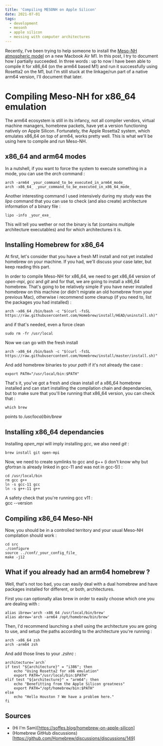 ```yaml
---
title: 'Compiling MESONH on Apple Silicon'
date: 2021-07-01
tags:
  - development
  - mesonh
  - apple silicon
  - messing with computer architectures
---
```


Recently, I've been trying to help someone to install the [Meso-NH atmospheric model](http://mesonh.aero.obs-mip.fr/) on a new Macbook Air M1. In this post, I try to document how I partially succeeded.
In three words : up to now I have been able to compile it for x86_64 (on the arm64 based M1) and run it successfully using Rosetta2 on the M1, but I'm still stuck at the linkage/run part of a native arm64 version, I'll document that later.

Compiling Meso-NH for x86_64 emulation
======
The arm64 ecosystem is still in its infancy, not all compiler vendors, virtual machine managers, homebrew packets, have yet a version functioning   natively on Apple Silicon. Fortunately, the Apple Rosetta2 system, which emulates x86_64 on top of arm64, works pretty well. This is what we'll be using here to compile and run Meso-NH.

x86_64 and arm64 modes
------
In a nutshell, if you want to force the system to execute something in a mode, you can use the _arch_ command :

	arch -arm64 _your_command_to_be_executed_in_arm64_mode_
	arch -x86_64_ _your_command_to_be_executed_in_x86_64_mode_
	
Another interesting command I used intensively during my study was the _lipo_ command that you can use to check (and also create) architecture information of a binary file :

	lipo -info _your_exe_ 
	
This will tell you wether or not the binary is fat (contains multiple architecture executables) and for which architectures it is.	

Installing Homebrew for x86_64
------
At first, let's consider that you have a fresh M1 install and not yet installed homebrew on your machine. If you had, we'll discuss your case later, but keep reading this part.

In order to compile Meso-NH for x86_64, we need to get x86_64 version of _open-mpi_, _gcc_ and _git_ and for that, we are going to install a x86_64 homebrew.
That's going to be relatively simple if you have never installed homebrew on this machine (or didn't migrate an old homebrew from your previous Mac), otherwise i recommend some cleanup (if you need to, list the packages you had installed) :
	
	arch -x86_64 /bin/bash -c "$(curl -fsSL https://raw.githubusercontent.com/Homebrew/install/HEAD/uninstall.sh)"
	
and if that's needed, even a force clean

	sudo rm -fr /usr/local
	
Now we can go with the fresh install

	arch -x86_64 /bin/bash -c "$(curl -fsSL https://raw.githubusercontent.com/Homebrew/install/master/install.sh)"
	
And add homebrew binaries to your _path_ if it's not already the case :

	export PATH="/usr/local/bin:$PATH"
	
That's it, you've got a fresh and clean install of a x86_64 homebrew installed and can start installing the compilation chain and dependancies, but to make sure that you'll be running that x86_64 version, you can check that :
	
	which brew
	
points to _/usr/local/bin/brew_
	
Installing x86_64 dependancies
------	
Installing _open_mpi_ will imply installing _gcc_, we also need _git_ :
	
	brew install git open-mpi
	
Now, we need to create symlinks to gcc and g++ (i don't know why but gfortran is already linked in gcc-11 and was not in gcc-5!) :

	cd /usr/local/bin
	rm gcc g++ 
	ln -s gcc-11 gcc
	ln -s g++-11 g++

A safety check that you're running gcc v11 :	
	gcc --version
	
Compiling x86_64 Meso-NH
------	
Now, you should be in a controlled territory and your usual Meso-NH compilation should work :

	cd src
	./configure
	source ../conf/_your_config_file_
	make -j12
	
What if you already had an arm64 homebrew ?
------	
Well, that's not too bad, you can easily deal with a dual homebrew and have packages installed for different, or both, architectures.

First you can optionally alias brew in order to easily choose which one you are dealing with :

	alias ibrew='arch -x86_64 /usr/local/bin/brew'
	alias abrew='arch -arm64 /opt/homebrew/bin/brew'
	
Then, I'd recommend launching a shell using the architecture you are going to use, and setup the paths according to the architecture you're running :

	arch -x86_64 zsh 
	arch -arm64 zsh 

And add those lines to your _.zshrc_ :

	architecture=`arch`
	if test "${architecture}" = "i386"; then
	    echo "Using Rosetta2 for x86 emulation"
		export PATH="/usr/local/bin:$PATH"
	elif test "${architecture}" = "arm64"; then
	    echo "Benefitting from the Apple Silicon greatness"
		export PATH="/opt/homebrew/bin:$PATH"
	else
	    echo "Hello Houston ? We have a problem here."
	fi


Sources
------	
- (Hi I'm Sam)[https://soffes.blog/homebrew-on-apple-silicon]
- (Homebrew GitHub discussions)[https://github.com/Homebrew/discussions/discussions/149]
